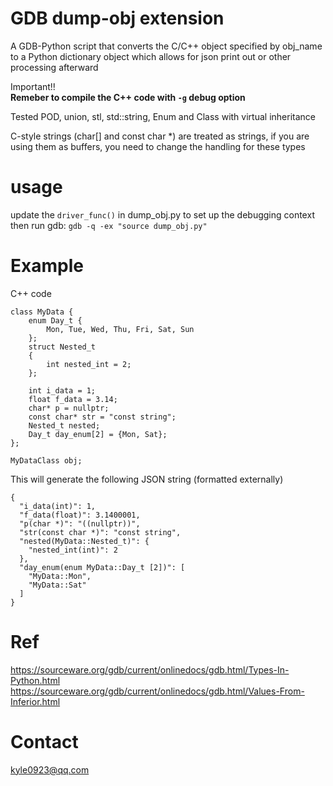 # GDB dump-obj extension
A GDB-Python script that converts the C/C++ object specified by obj_name to a Python dictionary object which allows for json print out or other processing afterward

Important!!  
**Remeber to compile the C++ code with `-g` debug option**

Tested POD, union, stl, std::string, Enum and Class with virtual inheritance

C-style strings (char[] and const char *) are treated as strings, if you are using them as buffers, you need to change the handling for these types  

# usage
update the `driver_func()` in dump_obj.py to set up the debugging context  
then run gdb: `gdb -q -ex "source dump_obj.py"`

# Example
C++ code
```
class MyData {
    enum Day_t {
        Mon, Tue, Wed, Thu, Fri, Sat, Sun
    };
    struct Nested_t
    {
        int nested_int = 2;
    };

    int i_data = 1;
    float f_data = 3.14;
    char* p = nullptr;
    const char* str = "const string";
    Nested_t nested;
    Day_t day_enum[2] = {Mon, Sat};
};

MyDataClass obj;
```

This will generate the following JSON string (formatted externally)
```
{
  "i_data(int)": 1,
  "f_data(float)": 3.1400001,
  "p(char *)": "((nullptr))",
  "str(const char *)": "const string",
  "nested(MyData::Nested_t)": {
    "nested_int(int)": 2
  },
  "day_enum(enum MyData::Day_t [2])": [
    "MyData::Mon",
    "MyData::Sat"
  ]
}
```

# Ref
https://sourceware.org/gdb/current/onlinedocs/gdb.html/Types-In-Python.html  
https://sourceware.org/gdb/current/onlinedocs/gdb.html/Values-From-Inferior.html


# Contact
<kyle0923@qq.com>
